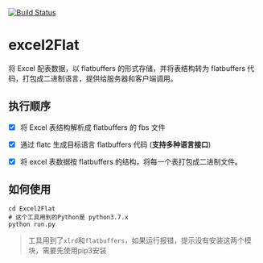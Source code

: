 [![Build Status](https://www.travis-ci.org/xuyiwenak/excel2Flat.svg?branch=master)](https://www.travis-ci.org/xuyiwenak/excel2Flat)
# excel2Flat
将 Excel 配表数据，以 flatbuffers 的形式存储，并将表结构转为 flatbuffers 代码，打包成二进制语言，提供给服务器和客户端调用。

## 执行顺序

- [x] 将 Excel 表结构解析成 flatbuffers 的 fbs 文件

- [x] 通过 flatc 生成目标语言 flatbuffers 代码 (**支持多种语言接口**)

- [x] 将 excel 表数据按 flatbuffers 的结构，将每一个表打包成二进制文件。


## 如何使用
```
cd Excel2Flat
# 这个工具用到的Python是 python3.7.x
python run.py
```
> 工具用到了`xlrd`和`flatbuffers`，如果运行报错，提示没有安装这两个模块，需要先使用pip3安装
